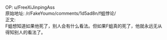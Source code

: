 
OP: u/FreeXiJinpingAss  
原始地址: /r/FakeYoumo/comments/1d5ad8n/f蛆悖论/  
正文:  
F蛆想知道如果他死了，别人会有什么看法。但如果F蛆真的死了，他就永远无从得知别人的看法了。
